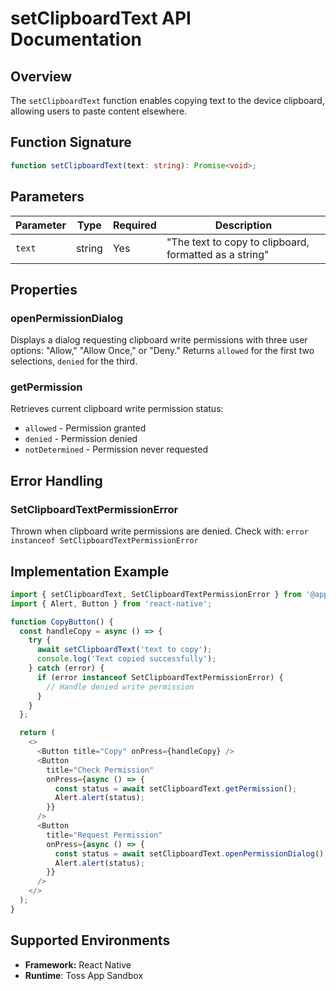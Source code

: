 # setClipboardText API Documentation

## Overview
The `setClipboardText` function enables copying text to the device clipboard, allowing users to paste content elsewhere.

## Function Signature
```typescript
function setClipboardText(text: string): Promise<void>;
```

## Parameters

| Parameter | Type | Required | Description |
|-----------|------|----------|-------------|
| `text` | string | Yes | "The text to copy to clipboard, formatted as a string" |

## Properties

### openPermissionDialog
Displays a dialog requesting clipboard write permissions with three user options: "Allow," "Allow Once," or "Deny." Returns `allowed` for the first two selections, `denied` for the third.

### getPermission
Retrieves current clipboard write permission status:
- `allowed` - Permission granted
- `denied` - Permission denied
- `notDetermined` - Permission never requested

## Error Handling

### SetClipboardTextPermissionError
Thrown when clipboard write permissions are denied. Check with: `error instanceof SetClipboardTextPermissionError`

## Implementation Example

```typescript
import { setClipboardText, SetClipboardTextPermissionError } from '@apps-in-toss/framework';
import { Alert, Button } from 'react-native';

function CopyButton() {
  const handleCopy = async () => {
    try {
      await setClipboardText('text to copy');
      console.log('Text copied successfully');
    } catch (error) {
      if (error instanceof SetClipboardTextPermissionError) {
        // Handle denied write permission
      }
    }
  };

  return (
    <>
      <Button title="Copy" onPress={handleCopy} />
      <Button
        title="Check Permission"
        onPress={async () => {
          const status = await setClipboardText.getPermission();
          Alert.alert(status);
        }}
      />
      <Button
        title="Request Permission"
        onPress={async () => {
          const status = await setClipboardText.openPermissionDialog();
          Alert.alert(status);
        }}
      />
    </>
  );
}
```

## Supported Environments
- **Framework:** React Native
- **Runtime**: Toss App Sandbox
